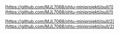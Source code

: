 [https://github.com/MJL7068/ohtu-miniprojekti/pull/1](https://github.com/MJL7068/ohtu-miniprojekti/pull/1)

[https://github.com/MJL7068/ohtu-miniprojekti/pull/2](https://github.com/MJL7068/ohtu-miniprojekti/pull/2)


